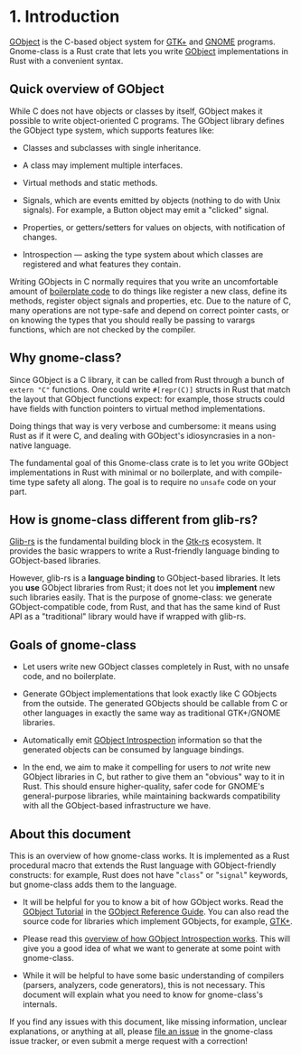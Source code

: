 # 1. Introduction

[GObject][gobject] is the C-based object system for [GTK+][gtk] and
[GNOME][gnome] programs.  Gnome-class is a Rust crate that lets you
write [GObject][gobject] implementations in Rust with a convenient
syntax.

## Quick overview of GObject

While C does not have objects or classes by itself, GObject makes it
possible to write object-oriented C programs.  The GObject library
defines the GObject type system, which supports features like:

* Classes and subclasses with single inheritance.

* A class may implement multiple interfaces.

* Virtual methods and static methods.

* Signals, which are events emitted by objects (nothing to do with
  Unix signals).  For example, a Button object may emit a "clicked"
  signal.

* Properties, or getters/setters for values on objects, with
  notification of changes.
  
* Introspection — asking the type system about which classes are
  registered and what features they contain.

Writing GObjects in C normally requires that you write an
uncomfortable amount of [boilerplate code][boilerplate] to do things
like register a new class, define its methods, register object signals
and properties, etc.  Due to the nature of C, many operations are not
type-safe and depend on correct pointer casts, or on knowing the types
that you should really be passing to varargs functions, which are not
checked by the compiler.

## Why gnome-class?

Since GObject is a C library, it can be called from Rust through a
bunch of `extern "C"` functions.  One could write `#[repr(C)]` structs
in Rust that match the layout that GObject functions expect:  for
example, those structs could have fields with function pointers to
virtual method implementations.

Doing things that way is very verbose and cumbersome:  it means using
Rust as if it were C, and dealing with GObject's idiosyncrasies in a
non-native language.

The fundamental goal of this Gnome-class crate is to let you write
GObject implementations in Rust with minimal or no boilerplate, and
with compile-time type safety all along.  The goal is to require no
`unsafe` code on your part.

## How is gnome-class different from glib-rs?

[Glib-rs][glib-rs] is the fundamental building block in the
[Gtk-rs][gtk-rs] ecosystem.  It provides the basic wrappers to write a
Rust-friendly language binding to GObject-based libraries.

However, glib-rs is a **language binding** to GObject-based libraries.
It lets you **use** GObject libraries from Rust; it does not let you
**implement** new such libraries easily.  That is the purpose of
gnome-class:  we generate GObject-compatible code, from Rust, and that
has the same kind of Rust API as a "traditional" library would have if
wrapped with glib-rs.

## Goals of gnome-class

* Let users write new GObject classes completely in Rust, with no
  unsafe code, and no boilerplate.

* Generate GObject implementations that look exactly like C GObjects
  from the outside.  The generated GObjects should be callable from C
  or other languages in exactly the same way as traditional GTK+/GNOME
  libraries.

* Automatically emit [GObject Introspection][gi] information so that the
  generated objects can be consumed by language bindings.

* In the end, we aim to make it compelling for users to *not* write
  new GObject libraries in C, but rather to give them an "obvious" way
  to it in Rust.  This should ensure higher-quality, safer code for
  GNOME's general-purpose libraries, while maintaining backwards
  compatibility with all the GObject-based infrastructure we have.

## About this document

This is an overview of how gnome-class works.  It is implemented as a
Rust procedural macro that extends the Rust language with
GObject-friendly constructs:  for example, Rust does not have
"`class`" or "`signal`" keywords, but gnome-class adds them to the
language.

* It will be helpful for you to know a bit of how GObject works.  Read
  the [GObject Tutorial][gobject-tutorial] in the [GObject Reference
  Guide][gobject-reference].  You can also read the source code for
  libraries which implement GObjects, for example, [GTK+][gtk-source].

* Please read this [overview of how GObject Introspection works][gi].
  This will give you a good idea of what we want to generate at some
  point with gnome-class.

* While it will be helpful to have some basic understanding of
  compilers (parsers, analyzers, code generators), this is not
  necessary.  This document will explain what you need to know for
  gnome-class's internals.
  
If you find any issues with this document, like missing information,
unclear explanations, or anything at all, please [file an
issue][issues] in the gnome-class issue tracker, or even submit a merge
request with a correction!

[gobject]: https://developer.gnome.org/platform-overview/unstable/tech-gobject.html.en
[boilerplate]: https://developer.gnome.org/SubclassGObject/
[gtk]: https://www.gtk.org/
[gnome]: https://www.gnome.org/
[glib-rs]: http://gtk-rs.org/docs/glib/
[gtk-rs]: http://gtk-rs.org/
[gi]: https://people.gnome.org/~federico/blog/magic-of-gobject-introspection.html
[gobject-tutorial]: https://developer.gnome.org/gobject/stable/howto-gobject.html
[gobject-reference]: https://developer.gnome.org/gobject/stable/index.html
[gtk-source]: https://gitlab.gnome.org/GNOME/gtk
[issues]: https://gitlab.gnome.org/federico/gnome-class/issues
